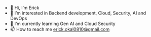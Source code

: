 - 👋 Hi, I’m Erick
- 👀 I’m interested in Backend development, Cloud, Security, AI and DevOps
- 🌱 I’m currently learning Gen AI and Cloud Security
- 📫 How to reach me erick.okal0810@gmail.com

<!---
bokal2/bokal2 is a ✨ special ✨ repository because its `README.md` (this file) appears on your GitHub profile.
You can click the Preview link to take a look at your changes.
--->
